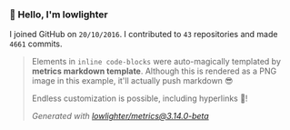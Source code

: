 ### 👋 Hello, I'm lowlighter

I joined GitHub on `20/10/2016`.
I contributed to `43` repositories and made `4661` commits.

> Elements in `inline code-blocks` were auto-magically templated by **metrics markdown template**.
> Although this is rendered as a PNG image in this example, it'll actually push markdown 😎
>
> Endless customization is possible, including hyperlinks 🎉!
>
> *Generated with [lowlighter/metrics@3.14.0-beta](https://github.com/lowlighter/metrics)*
